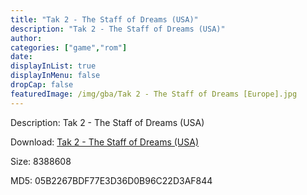 ```yaml
---
title: "Tak 2 - The Staff of Dreams (USA)"
description: "Tak 2 - The Staff of Dreams (USA)"
author: 
categories: ["game","rom"]
date: 
displayInList: true
displayInMenu: false
dropCap: false
featuredImage: /img/gba/Tak 2 - The Staff of Dreams [Europe].jpg
---
```


Description: Tak 2 - The Staff of Dreams (USA)

Download: <a style="text-decoration:underline;" href="https://mega.nz/#!eHhSVQRD!DkfD_yvQ5BawWgihT6QYN7trrzdN9GH44lSizGTRpN8" target = "_blank" rel = "nofollow" > Tak 2 - The Staff of Dreams (USA)</a>

Size: 8388608

MD5: 05B2267BDF77E3D36D0B96C22D3AF844

